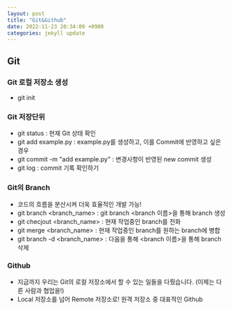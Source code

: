 ```yaml
---
layout: post
title: "Git&Github"
date: 2022-11-23 20:34:09 +0900
categories: jekyll update
---
```


## Git

### Git 로컬 저장소 생성
- git init

### Git 저장단위
- git status : 현재 Git 상태 확인
- git add example.py : example.py를 생성하고, 이를 Commit에 반영하고 싶은 경우
- git commit -m "add example.py" : 변경사항이 반영된 new commit 생성
- git log : commit 기록 확인하기

### Git의 Branch
- 코드의 흐름을 분산시켜 더욱 효율적인 개발 가능!
- git branch <branch_name> : git branch <branch 이름>을 통해 branch 생성
- git checjout <branch_name> : 현재 작업중인 branch를 전화
- git merge <branch_name> : 현재 작업중인 branch를 원하는 branch에 병합
- git branch -d <branch_name> : 다음을 통해 <branch 이름>을 통해 branch 삭제

### Github
- 지금까지 우리는 Git의 로컬 저장소에서 할 수 있는 일들을 다뤘습니다. (이제는 다른 사람과 협업을!)
- Local 저장소를 넘어 Remote 저장소로! 원격 저장소 중 대표적인 Github
